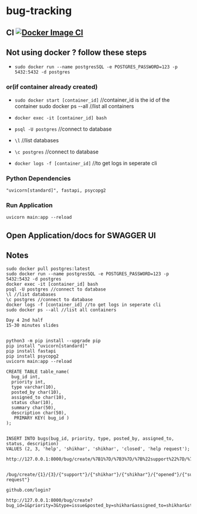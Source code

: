 # bug-tracking
## CI [![Docker Image CI](https://github.com/shikharvashistha/bug-tracking/actions/workflows/docker-image.yml/badge.svg?branch=main)](https://github.com/shikharvashistha/bug-tracking/actions/workflows/docker-image.yml)


## Not using docker ? follow these steps
- `sudo docker run --name postgresSQL -e POSTGRES_PASSWORD=123 -p 5432:5432 -d postgres`

### or(if container already created)

- `sudo docker start [container_id]` //container_id is the id of the container sudo docker ps --all //list all containers

- `docker exec -it [container_id] bash`

- `psql -U postgres` //connect to database

- `\l` //list databases

- `\c postgres` //connect to database

- `docker logs -f [container_id]` //to get logs in seperate cli

### Python Dependencies
`"uvicorn[standard]", fastapi, psycopg2`

### Run Application
`uvicorn main:app --reload`

## Open Application/docs for SWAGGER UI


## Notes
```
sudo docker pull postgres:latest
sudo docker run --name postgresSQL -e POSTGRES_PASSWORD=123 -p 5432:5432 -d postgres
docker exec -it [container_id] bash
psql -U postgres //connect to database
\l //list databases
\c postgres //connect to database
docker logs -f [container_id] //to get logs in seperate cli
sudo docker ps --all //list all containers

Day 4 2nd half
15-30 minutes slides


python3 -m pip install --upgrade pip
pip install "uvicorn[standard]"
pip install fastapi
pip install psycopg2
uvicorn main:app --reload

CREATE TABLE table_name(
  bug_id int,
  priority int,
  type varchar(10),
  posted_by char(10),
  assigned_to char(10),
  status char(10),
  summary char(50),
  description char(50),
   PRIMARY KEY( bug_id )
);


INSERT INTO bugs(bug_id, priority, type, posted_by, assigned_to, status, description)
VALUES (2, 3, 'help', 'shikhar', 'shikhar', 'closed', 'help request');

http://127.0.0.1:8000/bug/create/%7B1%7D/%7B3%7D/%7B%22support%22%7D/%7B%22shikharvashistha%22%7D/%7B%22shikharvashistha%22%7D/%7B%22opened%22%7D/%7B%22supportreques%22%7D


/bug/create/{1}/{3}/{"support"}/{"shikhar"}/{"shikhar"}/{"opened"}/{"support request"}

github.com/login?

http://127.0.0.1:8000/bug/create?bug_id=1&priority=3&type=issue&posted_by=shikhar&assigned_to=shikhar&status=opened&description=issue
```
